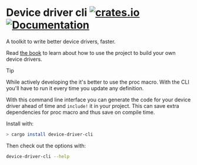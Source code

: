 # Device driver cli [![crates.io](https://img.shields.io/crates/v/device-driver-cli.svg)](https://crates.io/crates/device-driver-cli) [![Documentation](https://docs.rs/device-driver-cli/badge.svg)](https://docs.rs/device-driver-cli)

A toolkit to write better device drivers, faster.

Read [the book](diondokter.github.io/device-driver) to learn about how to use the project to build your own device drivers.

> [!TIP]
> While actively developing the it's better to use the proc macro. With the CLI you'll have to run it every time you update any definition.

With this command line interface you can generate the code for your device driver ahead of time and `include!` it in your
project. This can save extra dependencies for proc macro and thus save on compile time.

Install with:
```sh
> cargo install device-driver-cli
```

Then check out the options with:
```sh
device-driver-cli --help
```

